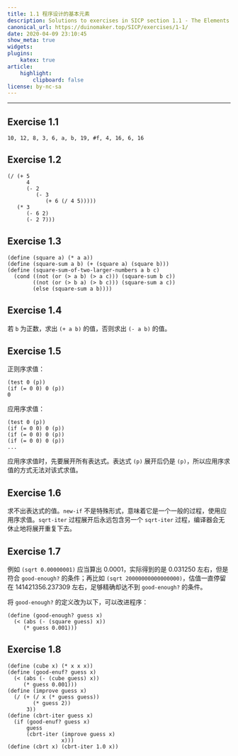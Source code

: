 ```yaml
---
title: 1.1 程序设计的基本元素
description: Solutions to exercises in SICP section 1.1 - The Elements of Programming
canonical_url: https://duinomaker.top/SICP/exercises/1-1/
date: 2020-04-09 23:10:45
show_meta: true
widgets:
plugins:
    katex: true
article:
    highlight:
        clipboard: false
license: by-nc-sa
---
```


---

## Exercise 1.1

    10, 12, 8, 3, 6, a, b, 19, #f, 4, 16, 6, 16

## Exercise 1.2

    (/ (+ 5
          4
          (- 2
             (- 3
                (+ 6 (/ 4 5)))))
       (* 3
          (- 6 2)
          (- 2 7)))

## Exercise 1.3

    (define (square a) (* a a))
    (define (square-sum a b) (+ (square a) (square b)))
    (define (square-sum-of-two-larger-numbers a b c)
      (cond ((not (or (> a b) (> a c))) (square-sum b c))
            ((not (or (> b a) (> b c))) (square-sum a c))
            (else (square-sum a b))))

## Exercise 1.4

若 `b` 为正数，求出 `(+ a b)` 的值，否则求出 `(- a b)` 的值。

## Exercise 1.5

正则序求值：

    (test 0 (p))
    (if (= 0 0) 0 (p))
    0

应用序求值：

    (test 0 (p))
    (if (= 0 0) 0 (p))
    (if (= 0 0) 0 (p))
    (if (= 0 0) 0 (p))
    ...

应用序求值时，先要展开所有表达式。表达式 `(p)` 展开后仍是 `(p)`，所以应用序求值的方式无法对该式求值。

## Exercise 1.6

求不出表达式的值。`new-if` 不是特殊形式，意味着它是一个一般的过程，使用应用序求值。`sqrt-iter` 过程展开后永远包含另一个 `sqrt-iter` 过程，编译器会无休止地将展开重复下去。

## Exercise 1.7

例如 `(sqrt 0.00000001)` 应当算出 $0.0001$，实际得到的是 $0.031250$ 左右，但是符合 `good-enough?` 的条件；再比如 `(sqrt 20000000000000000)`，估值一直停留在 $141421356.237309$ 左右，足够精确却达不到 `good-enough?` 的条件。

将 `good-enough?` 的定义改为以下，可以改进程序：

    (define (good-enough? guess x)
      (< (abs (- (square guess) x))
         (* guess 0.001)))

## Exercise 1.8

    (define (cube x) (* x x x))
    (define (good-enuf? guess x)
      (< (abs (- (cube guess) x))
         (* guess 0.001)))
    (define (improve guess x)
      (/ (+ (/ x (* guess guess)) 
            (* guess 2)) 
          3))
    (define (cbrt-iter guess x)
      (if (good-enuf? guess x)
          guess
          (cbrt-iter (improve guess x)
                     x)))
    (define (cbrt x) (cbrt-iter 1.0 x))

